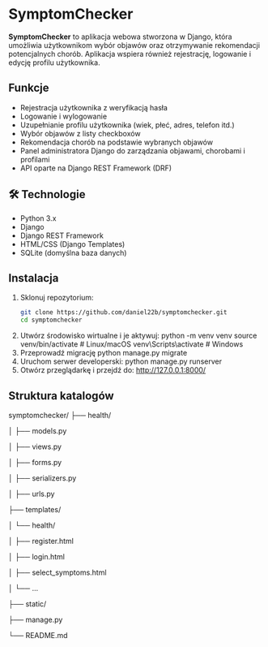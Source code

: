 #  SymptomChecker

**SymptomChecker** to aplikacja webowa stworzona w Django, która umożliwia użytkownikom wybór objawów oraz otrzymywanie rekomendacji potencjalnych chorób. Aplikacja wspiera również rejestrację, logowanie i edycję profilu użytkownika.

##  Funkcje

-  Rejestracja użytkownika z weryfikacją hasła
-  Logowanie i wylogowanie
-  Uzupełnianie profilu użytkownika (wiek, płeć, adres, telefon itd.)
-  Wybór objawów z listy checkboxów
-  Rekomendacja chorób na podstawie wybranych objawów
-  Panel administratora Django do zarządzania objawami, chorobami i profilami
-  API oparte na Django REST Framework (DRF)

## 🛠 Technologie

- Python 3.x
- Django
- Django REST Framework
- HTML/CSS (Django Templates)
- SQLite (domyślna baza danych)

##  Instalacja

1. Sklonuj repozytorium:
   ```bash
   git clone https://github.com/daniel22b/symptomchecker.git
   cd symptomchecker
2. Utwórz środowisko wirtualne i je aktywuj:
  python -m venv venv
  source venv/bin/activate        # Linux/macOS
  venv\Scripts\activate           # Windows
3. Przeprowadź migrację
   python manage.py migrate
4. Uruchom serwer developerski:
   python manage.py runserver
5. Otwórz przeglądarkę i przejdź do:
   http://127.0.0.1:8000/

##  Struktura katalogów
symptomchecker/
├── health/

│   ├── models.py

│   ├── views.py

│   ├── forms.py

│   ├── serializers.py

│   ├── urls.py

├── templates/

│   └── health/

│       ├── register.html

│       ├── login.html

│       ├── select_symptoms.html

│       └── ...

├── static/

├── manage.py

└── README.md
